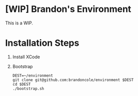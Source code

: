 # [WIP] Brandon's Environment

This is a WIP.

# Installation Steps

1. Install XCode

2. Bootstrap

    ```shell
    DEST=~/environment
    git clone git@github.com:brandoncole/environment $DEST
    cd $DEST
    ./bootstrap.sh
    ```
